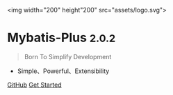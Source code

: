 <img width="200" height"200" src="assets/logo.svg">

# Mybatis-Plus <small>2.0.2</small>

> Born To Simplify Development

- Simple、Powerful、Extensibility

[GitHub](https://github.com/baomidou/mybatis-plus)
[Get Started](#简介)
